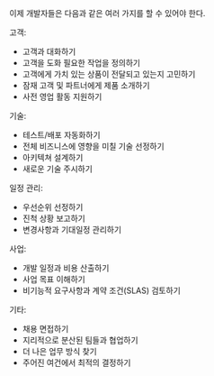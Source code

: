 이제 개발자들은 다음과 같은 여러 가지를 할 수 있어야 한다.

고객:

- 고객과 대화하기
- 고객을 도화 필요한 작업을 정의하기
- 고객에게 가치 있는 상품이 전달되고 있는지 고민하기
- 잠재 고객 및 파트너에게 제품 소개하기
- 사전 영업 활동 지원하기

기술:

- 테스트/배포 자동화하기
- 전체 비즈니스에 영향을 미칠 기술 선정하기
- 아키텍쳐 설계하기
- 새로운 기술 주시하기

일정 관리:

- 우선순위 선정하기
- 진척 상황 보고하기
- 변경사항과 기대일정 관리하기

사업:

- 개발 일정과 비용 산출하기
- 사업 목표 이해하기
- 비기능적 요구사항과 계약 조건(SLAS) 검토하기

기타:

- 채용 면접하기
- 지리적으로 분산된 팀들과 협업하기
- 더 나은 업무 방식 찾기
- 주어진 여건에서 최적의 결정하기

